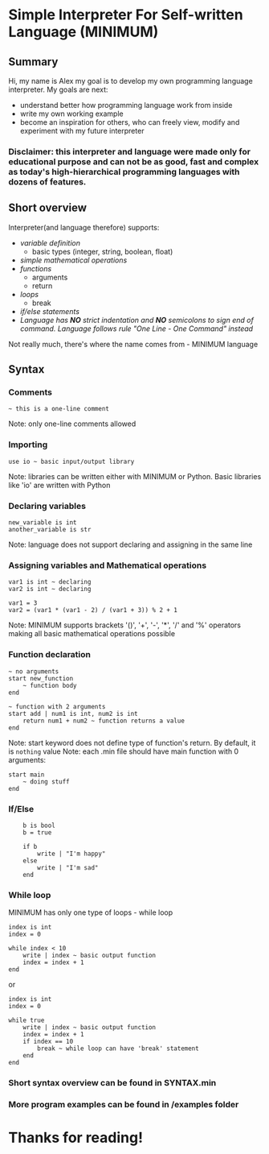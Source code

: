 # Simple Interpreter For Self-written Language (MINIMUM)

## Summary

Hi, my name is Alex my goal is to develop my own programming language interpreter. 
My goals are next:
- understand better how programming language work from inside
- write my own working example
- become an inspiration for others, who can freely view, modify and experiment with my
future interpreter

### Disclaimer: this interpreter and language were made only for educational purpose and can not be as good, fast and complex as today's high-hierarchical programming languages with dozens of features.  

## Short overview

Interpreter(and language therefore) supports:
- *variable definition*
	- basic types (integer, string, boolean, float)
- *simple mathematical operations*
- *functions*
	- arguments 
	- return
- *loops*
	- break
- *if/else statements*
- *Language has **NO** strict indentation and **NO** semicolons to sign end of
command. Language follows rule "One Line - One Command" instead* 

Not really much, there's where the name comes from - MINIMUM language

## Syntax

### Comments

```~ this is a one-line comment```

Note: only one-line comments allowed

### Importing

```use io ~ basic input/output library```

Note: libraries can be written either with MINIMUM or Python. Basic libraries like
'io' are written with Python

### Declaring variables

```
new_variable is int
another_variable is str
```

Note: language does not support declaring and assigning in the same line
### Assigning variables and Mathematical operations
```
var1 is int ~ declaring
var2 is int ~ declaring

var1 = 3
var2 = (var1 * (var1 - 2) / (var1 + 3)) % 2 + 1
```
Note: MINIMUM supports brackets '()', '+', '-', '*', '/' and '%' operators making all
basic mathematical operations possible

### Function declaration

```
~ no arguments
start new_function
	~ function body
end

~ function with 2 arguments
start add | num1 is int, num2 is int
	return num1 + num2 ~ function returns a value
end
```

Note: start keyword does not define type of function's return. 
By default, it is ```nothing``` value
Note: each .min file should have main function with 0 arguments:

```
start main
	~ doing stuff
end
```

### If/Else 

```
	b is bool
	b = true
	
	if b
		write | "I'm happy"
	else
		write | "I'm sad"
	end
```

### While loop
MINIMUM has only one type of loops - while loop

```
index is int
index = 0

while index < 10
	write | index ~ basic output function
	index = index + 1
end 
```

or

```
index is int
index = 0

while true
	write | index ~ basic output function
	index = index + 1
	if index == 10
		break ~ while loop can have 'break' statement
	end
end
```



### Short syntax overview can be found in SYNTAX.min

### More program examples can be found in /examples folder

# Thanks for reading!